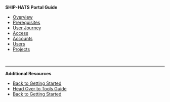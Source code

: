 **SHIP-HATS Portal Guide**
  - [Overview](ship-hats-portal-overview)
  - [Prerequisites](onboarding-prerequisites)
  - [User Journey](user-journey)
  - [Access](access-ship-hats-portal)
  - [Accounts](manage-account)
  - [Users](manage-users)
  - [Projects](manage-projects)

&nbsp;

---

**Additional Resources**
  - [Back to Getting Started](https://docs.developer.tech.gov.sg/docs/ship-hats-getting-started-guide/#/) 
  - [Head Over to Tools Guide](https://docs.developer.tech.gov.sg/docs/ship-hats-tools-guide/#/tools-overview) 
  - [Back to Getting Started](../ship-hats-overview.md)